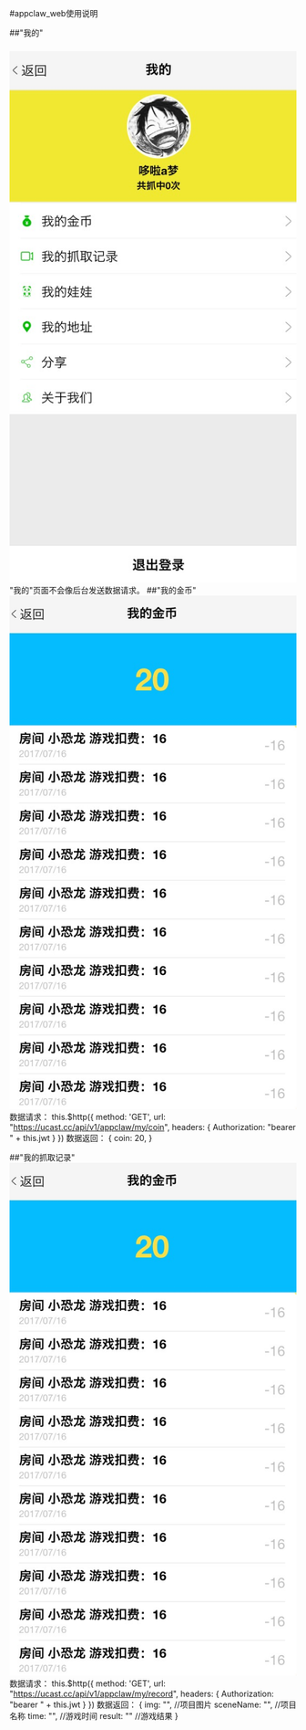 #appclaw_web使用说明

##"我的"
###
![image](https://github.com/SleepyRabbit/img/blob/master/appclaw_web/my.jpeg)
"我的"页面不会像后台发送数据请求。
##"我的金币"
![image](https://github.com/SleepyRabbit/img/blob/master/appclaw_web/my_coin.jpeg)
数据请求：
this.$http({
        method: 'GET',
        url: "https://ucast.cc/api/v1/appclaw/my/coin",
        headers: {
          Authorization: "bearer " + this.jwt
        }
      })
数据返回：
{
  coin: 20,
}

##"我的抓取记录"
![image](https://github.com/SleepyRabbit/img/blob/master/appclaw_web/my_coin.jpeg)
数据请求：
this.$http({
        method: 'GET',
        url: "https://ucast.cc/api/v1/appclaw/my/record",
        headers: {
          Authorization: "bearer " + this.jwt
        }
      })
数据返回：
{
  img: "",    //项目图片
  sceneName: "",    //项目名称
  time: "",   //游戏时间
  result: ""    //游戏结果
}

